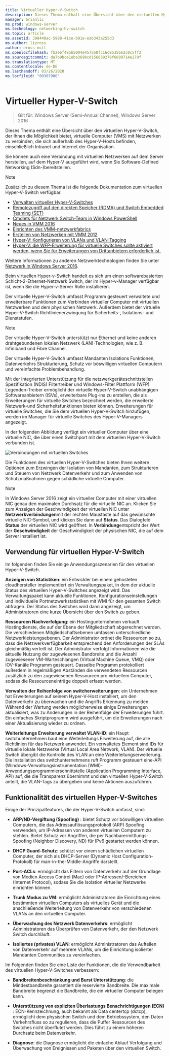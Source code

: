 ```yaml
---
title: Virtueller Hyper-V-Switch
description: Dieses Thema enthält eine Übersicht über den virtuellen Hyper-V-Switch in Windows Server 2016.
manager: brianlic
ms.prod: windows-server
ms.technology: networking-hv-switch
ms.topic: article
ms.assetid: 398440ac-5988-41ce-b91e-eab343a255d3
ms.author: lizross
author: eross-msft
ms.openlocfilehash: fb2ebf485b5004e457558fc16d8535662c0c5ff2
ms.sourcegitcommit: da7b9bce1eba369bcd156639276f6899714e279f
ms.translationtype: MT
ms.contentlocale: de-DE
ms.lasthandoff: 03/26/2020
ms.locfileid: "80307980"
---
```

# <a name="hyper-v-virtual-switch"></a>Virtueller Hyper-V-Switch

>Gilt für: Windows Server (Semi-Annual Channel), Windows Server 2016

Dieses Thema enthält eine Übersicht über den virtuellen Hyper-V-Switch, der Ihnen die Möglichkeit bietet, virtuelle Computer \(VMS\) mit Netzwerken zu verbinden, die sich außerhalb des Hyper\-V-Hosts befinden, einschließlich Intranet und Internet der Organisation. 

Sie können auch eine Verbindung mit virtuellen Netzwerken auf dem Server herstellen, auf dem Hyper\-V ausgeführt wird, wenn Sie Software-Defined Networking \(Sdn-\)bereitstellen.

> [!NOTE]  
> Zusätzlich zu diesem Thema ist die folgende Dokumentation zum virtuellen Hyper-V-Switch verfügbar.  
>   
> - [Verwalten virtueller Hyper-V-Switches](Manage-Hyper-V-Virtual-Switch.md) 
> - [Remotezugriff auf den direkten Speicher (RDMA) und Switch Embedded Teaming (SET)](RDMA-and-Switch-Embedded-Teaming.md)
> - [Cmdlets für Netzwerk Switch-Team in Windows PowerShell](https://technet.microsoft.com/library/jj553812.aspx)
> - [Neues in VMM 2016](https://docs.microsoft.com/system-center/vmm/whats-new#networking)
> - [Einrichten des VMM-netzwerkfabrics](https://docs.microsoft.com/system-center/vmm/manage-networks)
> - [Erstellen von Netzwerken mit VMM 2012](https://social.technet.microsoft.com/wiki/contents/articles/3140.create-networks-with-vmm-2012.aspx)  
> - [Hyper-V: Konfigurieren von VLANs und VLAN-Tagging](https://social.technet.microsoft.com/wiki/contents/articles/1306.hyper-v-configure-vlans-and-vlan-tagging.aspx)  
> - [Hyper-V: die WFP-Erweiterung für virtuelle Switches sollte aktiviert werden, wenn Sie für Erweiterungen von Drittanbietern erforderlich ist.](https://social.technet.microsoft.com/wiki/contents/articles/13071.hyper-v-the-wfp-virtual-switch-extension-should-be-enabled-if-it-is-required-by-third-party-extensions.aspx)
>
> Weitere Informationen zu anderen Netzwerktechnologien finden Sie unter [Netzwerk in Windows Server 2016](https://docs.microsoft.com/windows-server/networking/networking).
  
Beim virtuellen Hyper\-v-Switch handelt es sich um einen softwarebasierten Schicht-2-Ethernet-Netzwerk Switch, der im Hyper\-v-Manager verfügbar ist, wenn Sie die Hyper\-v-Server Rolle installieren.

Der virtuelle Hyper-V-Switch umfasst Programm gesteuert verwaltete und erweiterbare Funktionen zum Verbinden virtueller Computer mit virtuellen Netzwerken und dem physischen Netzwerk. Außerdem bietet der virtuelle Hyper-V-Switch Richtlinienerzwingung für Sicherheits-, Isolations- und Dienststufen.  
  
> [!NOTE]  
> Der virtuelle Hyper-V-Switch unterstützt nur Ethernet und keine anderen drahtgebundenen lokalen Netzwerk (LAN)-Technologien, wie z. B. Infiniband und Fibre Channel.  
  
Der virtuelle Hyper-V-Switch umfasst Mandanten Isolations Funktionen, Datenverkehrs Strukturierung, Schutz vor böswilligen virtuellen Computern und vereinfachte Problembehandlung. 

Mit der integrierten Unterstützung für die netzwerkgeräteschnittstellen Spezifikation \(NDIS\) Filtertreiber und Windows-Filter Plattform \(WFP\) Legenden-Treiber ermöglicht der virtuelle Hyper-V-Switch unabhängigen Softwareanbietern \(ISVs\), erweiterbare Plug-ins zu erstellen, die als Erweiterungen für virtuelle Switches bezeichnet werden, die erweiterte Netzwerk-und Sicherheitsfunktionen bieten können. Erweiterungen für virtuelle Switches, die Sie dem virtuellen Hyper-V-Switch hinzufügen, werden im Manager für virtuelle Switches des Hyper-V-Managers angezeigt.
  
In der folgenden Abbildung verfügt ein virtueller Computer über eine virtuelle NIC, die über einen Switchport mit dem virtuellen Hyper-V-Switch verbunden ist.  
  
![Verbindungen mit virtuellen Switches](../media/Hyper-V-Virtual-Switch/Vswitch_01.jpg)  
  
Die Funktionen des virtuellen Hyper-V-Switches bieten Ihnen weitere Optionen zum Erzwingen der Isolation von Mandanten, zum Strukturieren und Steuern von Netzwerk Datenverkehr und zum Anwenden von Schutzmaßnahmen gegen schädliche virtuelle Computer.

>[!NOTE]
> In Windows Server 2016 zeigt ein virtueller Computer mit einer virtuellen NIC genau den maximalen Durchsatz für die virtuelle NIC an. Klicken Sie zum Anzeigen der Geschwindigkeit der virtuellen NIC unter **Netzwerkverbindungen**mit der rechten Maustaste auf das gewünschte virtuelle NIC-Symbol, und klicken Sie dann auf **Status**. Das Dialogfeld **Status** der virtuellen NIC wird geöffnet. In **Verbindung**entspricht der Wert der **Geschwindigkeit** der Geschwindigkeit der physischen NIC, die auf dem Server installiert ist.
  
## <a name="uses-for-hyper-v-virtual-switch"></a><a name="bkmk_apps"></a>Verwendung für virtuellen Hyper-V-Switch

Im folgenden finden Sie einige Anwendungsszenarien für den virtuellen Hyper-V-Switch.

**Anzeigen von Statistiken**: ein Entwickler bei einem gehosteten cloudhersteller implementiert ein Verwaltungspaket, in dem der aktuelle Status des virtuellen Hyper-V-Switches angezeigt wird. Das Verwaltungspaket kann aktuelle Funktionen, Konfigurationseinstellungen und individuelle Portnetzwerkstatistiken mit WMI für den gesamten Switch abfragen. Der Status des Switches wird dann angezeigt, um Administratoren eine kurze Übersicht über den Switch zu geben.  
  
**Ressourcen Nachverfolgung**: ein Hostingunternehmen verkauft Hostingdienste, die auf der Ebene der Mitgliedschaft abgerechnet werden. Die verschiedenen Mitgliedschaftsebenen umfassen unterschiedliche Netzwerkleistungsebenen. Der Administrator ordnet die Ressourcen so zu, dass die Netzwerkverfügbarkeit entsprechend den Anforderungen der SLAs gleichmäßig verteilt ist. Der Administrator verfolgt Informationen wie die aktuelle Nutzung der zugewiesenen Bandbreite und die Anzahl zugewiesener VM-Warteschlangen (Virtual Machine Queue, VMQ) oder IOV-Kanäle Programm gesteuert. Dasselbe Programm protokolliert außerdem in regelmäßigen Abständen die verwendeten Ressourcen zusätzlich zu den zugewiesenen Ressourcen pro virtuellem Computer, sodass die Ressourceneinträge doppelt erfasst werden.  
  
**Verwalten der Reihenfolge von switcherweiterungen**: ein Unternehmen hat Erweiterungen auf seinem Hyper-V-Host installiert, um den Datenverkehr zu überwachen und die Angriffs Erkennung zu melden. Während der Wartung werden möglicherweise einige Erweiterungen aktualisiert, was zu Änderungen in der Reihenfolge der Erweiterungen führt. Ein einfaches Skriptprogramm wird ausgeführt, um die Erweiterungen nach einer Aktualisierung wieder zu ordnen.  
  
**Weiterleitungs Erweiterung verwaltet VLAN-ID**: ein Haupt switchunternehmen baut eine Weiterleitungs Erweiterung auf, die alle Richtlinien für das Netzwerk anwendet. Ein verwaltetes Element sind IDs für virtuelle lokale Netzwerke (Virtual Local Area Network, VLAN). Der virtuelle Switch übergibt die Kontrolle des VLAN an eine Weiterleitungserweiterung. Die Installation des switchunternehmens ruft Programm gesteuert eine-API (Windows-Verwaltungsinstrumentation (WMI)-Anwendungsprogrammierschnittstelle (Application Programming Interface, API) auf, die die Transparenz übernimmt und den virtuellen Hyper-V-Switch anteilt, die VLAN-Tags zu übergeben und keine Aktionen auszuführen.  
  
## <a name="hyper-v-virtual-switch-functionality"></a><a name="bkmk_func"></a>Funktionalität des virtuellen Hyper-V-Switches
 
Einige der Prinzipalfeatures, die der Hyper-V-Switch umfasst, sind:  
  
-   **ARP/ND-Vergiftung (Spoofing)** : bietet Schutz vor böswilligen virtuellen Computern, die das Adressauflösungsprotokoll (ARP) Spoofing verwenden, um IP-Adressen von anderen virtuellen Computern zu stehlen. Bietet Schutz vor Angriffen, die per Nachbarermittlungs-Spoofing (Neighbor Discovery, ND) für IPv6 gestartet werden können.  
  
-   **DHCP Guard-Schutz**: schützt vor einem schädlichen virtuellen Computer, der sich als DHCP-Server (Dynamic Host Configuration-Protokoll) für man-in-the-Middle-Angriffe darstellt.  
  
-   **Port-ACLs**: ermöglicht das Filtern von Datenverkehr auf der Grundlage von Medien Access Control (Mac) oder IP-Adressen/-Bereichen (Internet Protocol), sodass Sie die Isolation virtueller Netzwerke einrichten können.  
  
-   **Trunk Modus zu VM**: ermöglicht Administratoren die Einrichtung eines bestimmten virtuellen Computers als virtuelles Gerät und die anschließende Weiterleitung von Datenverkehr von verschiedenen VLANs an den virtuellen Computer.  
  
-   **Überwachung des Netzwerk Datenverkehrs**: ermöglicht Administratoren das Überprüfen von Datenverkehr, der den Netzwerk Switch durchläuft.  
  
-   **Isoliertes (privates) VLAN**: ermöglicht Administratoren das Aufteilen von Datenverkehr auf mehrere VLANs, um die Einrichtung isolierter Mandanten Communities zu vereinfachen.  
  
Im Folgenden finden Sie eine Liste der Funktionen, die die Verwendbarkeit des virtuellen Hyper-V-Switches verbessern:  
  
-   **Bandbreitenbeschränkung und Burst Unterstützung**: die Mindestbandbreite garantiert die reservierte Bandbreite. Die maximale Bandbreite begrenzt die Bandbreite, die ein virtueller Computer belegen kann.  
  
-   **Unterstützung von expliziten Überlastungs Benachrichtigungen (ECN)** : ECN-Kennzeichnung, auch bekannt als Data centertcp (dctcp), ermöglicht dem physischen Switch und dem Betriebssystem, den Daten Verkehrsfluss so zu regulieren, dass die Puffer Ressourcen des Switches nicht überflutet werden. Dies führt zu einem höheren Durchsatz beim Datenverkehr.  
  
-   **Diagnose**: die Diagnose ermöglicht die einfache Ablauf Verfolgung und Überwachung von Ereignissen und Paketen über den virtuellen Switch.
